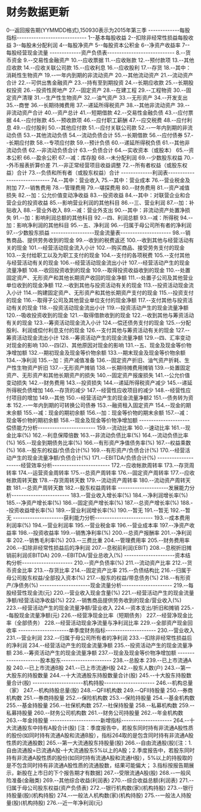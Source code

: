 # 财务数据更新

0--返回报告期(YYMMDD格式),150930表示为2015年第三季
-------------每股指标-----------------------------
1--基本每股收益
2--扣除非经常性损益每股收益
3--每股未分配利润
4--每股净资产
5--每股资本公积金
6--净资产收益率
7--每股经营现金流量
-------------资产负债表----------------------------
8.--货币资金
9.--交易性金融资产
10.--应收票据
11.--应收账款
12.--预付款项
13.--其他应收款
14.--应收关联公司款
15.--应收利息
16.--应收股利
17.--存货
18.--其中：消耗性生物资产
19.--一年内到期的非流动资产
20.--其他流动资产
21.--流动资产合计
22.--可供出售金融资产
23.--持有至到期投资
24.--长期应收款
25.--长期股权投资
26.--投资性房地产
27.--固定资产
28.--在建工程
29.--工程物资
30.--固定资产清理
31.--生产性生物资产
32.--油气资产
33.--无形资产
34.--开发支出
35.--商誉
36.--长期待摊费用
37.--递延所得税资产
38.--其他非流动资产
39.--非流动资产合计
40.--资产总计
41.--短期借款
42.--交易性金融负债
43.--应付票据
44.--应付账款
45.--预收款项
46.--应付职工薪酬
47.--应交税费
48.--应付利息
49.--应付股利
50.--其他应付款
51.--应付关联公司款
52.--一年内到期的非流动负债
53.--其他流动负债
54.--流动负债合计
55.--长期借款
56.--应付债券
57.--长期应付款
58.--专项应付款
59.--预计负债
60.--递延所得税负债
61.--其他非流动负债
62.--非流动负债合计
63.--负债合计
64.--实收资本（或股本）
65.--资本公积
66.--盈余公积
67.--减：库存股
68.--未分配利润
69.--少数股东权益
70.--外币报表折算价差
71.--非正常经营项目收益调整
72.--所有者权益（或股东权益）合计
73.--负债和所有者（或股东权益）合计
-------------利润表-----------------------------
74.--其中：营业收入
75.--其中：营业成本
76.--营业税金及附加
77.--销售费用
78.--管理费用
79.--堪探费用
80.--财务费用
81.--资产减值损失
82.--加：公允价值变动净收益
83.--投资收益
84.--其中：对联营企业和合营企业的投资收益
85.--影响营业利润的其他科目
86.--三、营业利润
87.--加：补贴收入
88.--营业外收入
89.--减：营业外支出
90.--其中：非流动资产处置净损失
91.--加：影响利润总额的其他科目
92.--四、利润总额
93.--减：所得税
94.--加：影响净利润的其他科目
95.--五、净利润
96.--归属于母公司所有者的净利润
97.--少数股东损益
------------------现金流量表---------------------
98.--销售商品、提供劳务收到的现金
99.--收到的税费返还
100.--收到其他与经营活动有关的现金
101.--经营活动现金流入小计
102.--购买商品、接受劳务支付的现金
103.--支付给职工以及为职工支付的现金
104.--支付的各项税费
105.--支付其他与经营活动有关的现金
106.--经营活动现金流出小计
107.--经营活动产生的现金流量净额
108.--收回投资收到的现金
109.--取得投资收益收到的现金
110.--处置固定资产、无形资产和其他长期资产收回的现金净额
111.--处置子公司及其他营业单位收到的现金净额
112.--收到其他与投资活动有关的现金
113.--投资活动现金流入小计
114.--购建固定资产、无形资产和其他长期资产支付的现金
115.--投资支付的现金
116.--取得子公司及其他营业单位支付的现金净额
117.--支付其他与投资活动有关的现金
118.--投资活动现金流出小计
119.--投资活动产生的现金流量净额
120.--吸收投资收到的现金
121.--取得借款收到的现金
122.--收到其他与筹资活动有关的现金
123.--筹资活动现金流入小计
124.--偿还债务支付的现金
125.--分配股利、利润或偿付利息支付的现金
126.--支付其他与筹资活动有关的现金
127.--筹资活动现金流出小计
128.--筹资活动产生的现金流量净额
129.--四、汇率变动对现金的影响
130.--四(2)、其他原因对现金的影响
131.--五、现金及现金等价物净增加额
132.--期初现金及现金等价物余额
133.--期末现金及现金等价物余额
134.--净利润
135.--加：资产减值准备
136.--固定资产折旧、油气资产折耗、生产性生物资产折旧
137.--无形资产摊销
138.--长期待摊费用摊销
139.--处置固定资产、无形资产和其他长期资产的损失
140.--固定资产报废损失
141.--公允价值变动损失
142.--财务费用
143.--投资损失
144.--递延所得税资产减少
145.--递延所得税负债增加
146.--存货的减少
147.--经营性应收项目的减少
148.--经营性应付项目的增加
149.--其他
150.--经营活动产生的现金流量净额2
151.--债务转为资本
152.--一年内到期的可转换公司债券
153.--融资租入固定资产
154.--现金的期末余额
155.--减：现金的期初余额
156.--加：现金等价物的期末余额
157.--减：现金等价物的期初余额
158.--现金及现金等价物净增加额
---------------------偿债能力分析------------------------
159.--流动比率
160.--速动比率
161.--现金比率(%)
162.--利息保障倍数
163.--非流动负债比率(%)
164.--流动负债比率(%)
165.--现金到期债务比率(%)
166.--有形资产净值债务率(%)
167.--权益乘数(%)
168.--股东的权益/负债合计(%)
169.--有形资产/负债合计(%)
170.--经营活动产生的现金流量净额/负债合计(%)
171.--EBITDA/负债合计(%)
---------------------经营效率分析------------------------
172.--应收帐款周转率
173.--存货周转率
174.--运营资金周转率
175.--总资产周转率
176.--固定资产周转率
177.--应收帐款周转天数
178.--存货周转天数
179.--流动资产周转率
180.--流动资产周转天数
181.--总资产周转天数
182.--股东权益周转率
---------------------发展能力分析------------------------
183.--营业收入增长率(%)
184.--净利润增长率(%)
185.--净资产增长率(%)
186.--固定资产增长率(%)
187.--总资产增长率(%)
188.--投资收益增长率(%)
189.--营业利润增长率(%)
190.--暂无
191.--暂无
192.--暂无
---------------------获利能力分析------------------------
193.--成本费用利润率(%)
194.--营业利润率
195.--营业税金率
196.--营业成本率
197.--净资产收益率
198.--投资收益率
199.--销售净利率(%)
200.--总资产报酬率
201.--净利润率
202.--销售毛利率(%)
203.--三费比重
204.--管理费用率
205.--财务费用率
206.--扣除非经常性损益后的净利润
207.--息税前利润(EBIT)
208.--息税折旧摊销前利润(EBITDA)
209.--EBITDA/营业总收入(%)
---------------------资本结构分析---------------------
210.--资产负债率(%)
211.--流动资产比率
212.--货币资金比率
213.--存货比率
214.--固定资产比率
215.--负债结构比
216.--归属于母公司股东权益/全部投入资本(%)
217.--股东的权益/带息债务(%)
218.--有形资产/净债务(%)
---------------------现金流量分析---------------------
219.--每股经营性现金流(元)
220.--营业收入现金含量(%)
221.--经营活动产生的现金流量净额/经营活动净收益(%)
222.--销售商品提供劳务收到的现金/营业收入(%)
223.--经营活动产生的现金流量净额/营业收入
224.--资本支出/折旧和摊销
225.--每股现金流量净额(元)
226.--经营净现金比率（短期债务）
227.--经营净现金比率（全部债务）
228.--经营活动现金净流量与净利润比率
229.--全部资产现金回收率
---------------------单季度财务指标---------------------
230.--营业收入
231.--营业利润
232.--归属于母公司所有者的净利润
233.--扣除非经常性损益后的净利润
234.--经营活动产生的现金流量净额
235.--投资活动产生的现金流量净额
236.--筹资活动产生的现金流量净额
237.--现金及现金等价物净增加额
---------------------股本股东---------------------
238.--总股本
239.--已上市流通A股
240.--已上市流通B股
241.--已上市流通H股
242.--股东人数(户)
243.--第一大股东的持股数量
244.--十大流通股东持股数量合计(股)
245.--十大股东持股数量合计(股)
---------------------机构持股---------------------
246.--机构总量（家）
247.--机构持股总量(股)
248.--QFII机构数
249.--QFII持股量
250.--券商机构数
251.--券商持股量
252.--保险机构数
253.--保险持股量
254.--基金机构数
255.--基金持股量
256.--社保机构数
257.--社保持股量
258.--私募机构数
259.--私募持股量
260.--财务公司机构数
261.--财务公司持股量
262.--年金机构数
263.--年金持股量
---------------------新增指标---------------------
264.--十大流通股东中持有A股合计(股) [注：季度报告中，若股东同时持有非流通A股性质的股份(如同时持有流通A股和流通B股），指标264取的是包含同时持有非流通A股性质的流通股数]
265.--第一大流通股东持股量(股)
266.--自由流通股(股)[注：1.自由流通股=已流通A股-十大流通股东5%以上的A股；2.季度报告中，若股东同时持有非流通A股性质的股份(如同时持有流通A股和流通H股），5%以上的持股取的是不包含同时持有非流通A股性质的流通股数，结果可能偏大； 3.指标按报告期展示，新股在上市日的下个报告期才有数据]
267.--受限流通A股(股)
268.--一般风险准备(金融类)
269.--其他综合收益(利润表)
270.--综合收益总额(利润表)
271.--归属于母公司股东权益(资产负债表)
272.--银行机构数(家)(机构持股)
273.--银行持股量(股)(机构持股)
274.--一般法人机构数(家)(机构持股)
275.--一般法人持股量(股)(机构持股)
276.--近一年净利润(元)